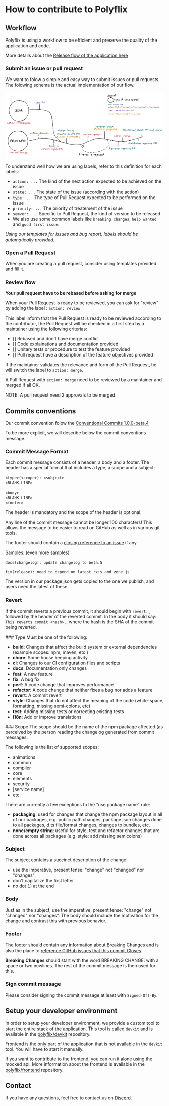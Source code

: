 # How to contribute to Polyflix

## Workflow

Polyflix is using a workflow to be efficient and preserve the quality of the application and code.

More details about the [Release flow of the application here](./RELEASE.md)

### Submit an issue or pull request

We want to folow a simple and easy way to submit issues or pull requests. The folowing schema is the actual implementation of our flow.

![image](./assets/polyflix-workflow-schema.png)

To understand well how we are using labels, refer to this definition for each labels:

- `action: ...` The kind of the next action expected to be achieved on the issue
- `state: ...` The state of the issue (according with the action)
- `type: ...` The type of Pull Request expected to be performed on the issue
- `priority: ...` The priority of treatement of the issue
- `semver: ...` Specific to Pull Request, the kind of version to be released
- We also use some common labels like `breaking changes`, `help wanted` and `good first issue`.

_Using our templates for issues and bug report, labels should be automatically provided._

### Open a Pull Request

When you are creating a pull request, consider using templates provided and fill it.

### Review flow

**Your pull request have to be rebased before asking for merge**

When your Pull Request is ready to be reviewed, you can ask for "review" by adding the label :
`action: review`

This label inform that the Pull Request is ready to be reviewed according to the contributor, the Pull Request will be checked in a first step by a maintainer using the following criterias:

- [] Rebased and don't have merge conflict
- [] Code explainations and documentation provided
- [] Unitary tests or procedure to test the feature provided
- [] Pull request have a description of the feature objectives provided

If the maintainer validates the relevance and form of the Pull Request, he will switch the label to `action: merge`.

A Pull Request with `action: merge` need to be reviewed by a maintainer and merged if all OK.

NOTE: A pull request need 2 approvals to be merged.

## Commits conventions

Our commit convention folow the [Conventional Commits 1.0.0-beta.4](https://www.conventionalcommits.org/en/v1.0.0-beta.4/)

To be more explicit, we will describe below the commit conventions message.

### Commit Message Format

Each commit message consists of a header, a body and a footer. The header has a special format that includes a type, a scope and a subject:

```
<type>(<scope>): <subject>
<BLANK LINE>

<body>
<BLANK LINE>
<footer>
```

The header is mandatory and the scope of the header is optional.

Any line of the commit message cannot be longer 100 characters! This allows the message to be easier to read on GitHub as well as in various git tools.

The footer should contain a [closing reference to an issue](https://docs.github.com/en/issues/tracking-your-work-with-issues/linking-a-pull-request-to-an-issue) if any.

Samples: (even more samples)

```
docs(changelog): update changelog to beta.5
```

```
fix(release): need to depend on latest rxjs and zone.js
```

The version in our package.json gets copied to the one we publish, and users need the latest of these.

### Revert

If the commit reverts a previous commit, it should begin with `revert:` , followed by the header of the reverted commit. In the body it should say: `This reverts commit <hash>.`, where the hash is the SHA of the commit being reverted.

### Type
Must be one of the following:

- **build**: Changes that affect the build system or external dependencies (example scopes: npm, maven, etc.)
- **chore**: Some house keeping activity
- **ci**: Changes to our CI configuration files and scripts
- **docs**: Documentation only changes
- **feat**: A new feature
- **fix**: A bug fix
- **perf**: A code change that improves performance
- **refactor**: A code change that neither fixes a bug nor adds a feature
- **revert**: A commit revert
- **style**: Changes that do not affect the meaning of the code (white-space, formatting, missing semi-colons, etc)
- **test**: Adding missing tests or correcting existing tests
- **i18n**: Add or improve translations

### Scope
The scope should be the name of the npm package affected (as perceived by the person reading the changelog generated from commit messages.

The following is the list of supported scopes:

- animations
- common
- compiler
- core
- elements
- security
- [service name]
- etc.

There are currently a few exceptions to the "use package name" rule:

- **packaging**: used for changes that change the npm package layout in all of our packages, e.g. public path changes, package.json changes done to all packages, d.ts file/format changes, changes to bundles, etc.
- **none/empty string**: useful for style, test and refactor changes that are done across all packages (e.g. style: add missing semicolons)

### Subject

The subject contains a succinct description of the change:

- use the imperative, present tense: "change" not "changed" nor "changes"
- don't capitalize the first letter
- no dot (.) at the end

### Body

Just as in the subject, use the imperative, present tense: "change" not "changed" nor "changes". The body should include the motivation for the change and contrast this with previous behavior.

### Footer

The footer should contain any information about Breaking Changes and is also the place to [reference GitHub issues that this commit Closes](https://docs.github.com/en/issues/tracking-your-work-with-issues/linking-a-pull-request-to-an-issue).

**Breaking Changes** should start with the word BREAKING CHANGE: with a space or two newlines. The rest of the commit message is then used for this.

### Sign commit message

Please consider signing the commit message at least with `Signed-Off-By`.

## Setup your developer environment

In order to setup your developer environment, we provide a custom tool to start the entire stack of the application. This tool is called `devkit` and is available in the [polyflix/devkit](https://github.com/polyflix/devkit) repository.

Frontend is the only part of the application that is not available in the `devkit` tool. You will have to start it manually.

If you want to contribute to the frontend, you can run it alone using the mocked api. More information about the frontend is available in the [polyflix/frontend](https://github.com/polyflix/frontend#development) repository.

## Contact

If you have any questions, feel free to contact us on [Discord](https://discord.gg/AMDF6sQnTN).
